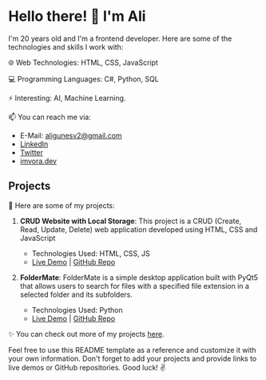 # Hello there! 👋 I'm Ali

I'm 20 years old and I'm a frontend developer. Here are some of the technologies and skills I work with:

🌐 Web Technologies: HTML, CSS, JavaScript

💻 Programming Languages: C#, Python, SQL

⚡ Interesting: AI, Machine Learning.

📫 You can reach me via:

- E-Mail: aligunesv2@gmail.com
- [LinkedIn](https://www.linkedin.com/in/aligunesv1/)
- [Twitter](https://twitter.com/aligvnes)
- [imvora.dev](https://www.imvora.dev/)

## Projects

🚀 Here are some of my projects:

1. **CRUD Website with Local Storage**: This project is a CRUD (Create, Read, Update, Delete) web application developed using HTML, CSS and JavaScript
   - Technologies Used: HTML, CSS, JS
   - [Live Demo](https://github.com/aligunesv/local-storage-crud-website) | [GitHub Repo](https://github.com/aligunesv/local-storage-crud-website)

2. **FolderMate**: FolderMate is a simple desktop application built with PyQt5 that allows users to search for files with a specified file extension in a selected folder and its subfolders.
   - Technologies Used: Python
   - [Live Demo](https://github.com/aligunesv/FolderMate) | [GitHub Repo](https://github.com/aligunesv/FolderMate)

✨ You can check out more of my projects [here](https://www.imvora.dev).

Feel free to use this README template as a reference and customize it with your own information. Don't forget to add your projects and provide links to live demos or GitHub repositories. Good luck! ✌️
